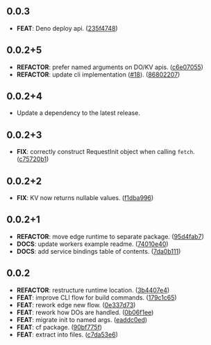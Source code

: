 ## 0.0.3

 - **FEAT**: Deno deploy api. ([235f4748](https://github.com/invertase/dart_edge/commit/235f4748b0a8dc4cf4240f0b91b230bbabc9004a))

## 0.0.2+5

 - **REFACTOR**: prefer named arguments on DO/KV apis. ([c6e07055](https://github.com/invertase/dart_edge/commit/c6e0705553b1607637fcdd21ee7b316a29dbd2ca))
 - **REFACTOR**: update cli implementation ([#18](https://github.com/invertase/dart_edge/issues/18)). ([86802207](https://github.com/invertase/dart_edge/commit/868022075012814679e68a3a3e48003068db6bb6))

## 0.0.2+4

 - Update a dependency to the latest release.

## 0.0.2+3

 - **FIX**: correctly construct RequestInit object when calling `fetch`. ([c75720b1](https://github.com/invertase/dart_edge/commit/c75720b1f2af10021b869c561d5b17f82049aba0))

## 0.0.2+2

 - **FIX**: KV now returns nullable values. ([f1dba996](https://github.com/invertase/dart_edge/commit/f1dba9960570e1f2d4cc57b5ccf82257eaee12ac))

## 0.0.2+1

 - **REFACTOR**: move edge runtime to separate package. ([95d4fab7](https://github.com/invertase/dart_edge/commit/95d4fab74cc7c3902bd737659dfee06d7feab353))
 - **DOCS**: update workers example readme. ([74010e40](https://github.com/invertase/dart_edge/commit/74010e401fd6598d1d6d2e3559664afd6fcf9261))
 - **DOCS**: add service bindings table of contents. ([7da0b111](https://github.com/invertase/dart_edge/commit/7da0b111e61915cf278f170ec5f150dc2df250b1))

## 0.0.2

 - **REFACTOR**: restructure runtime location. ([3b4407e4](https://github.com/invertase/dart_edge/commit/3b4407e400b73a6583fb96d724871d068f4e944e))
 - **FEAT**: improve CLI flow for build commands. ([179c1c65](https://github.com/invertase/dart_edge/commit/179c1c6595d6348f0204c043f5c41fce410c5e39))
 - **FEAT**: rework edge new flow. ([0e337d73](https://github.com/invertase/dart_edge/commit/0e337d73cfd14c8e017ff6941eb0325ae29aca79))
 - **FEAT**: rework how DOs are handled. ([0b06f1ee](https://github.com/invertase/dart_edge/commit/0b06f1ee7cac1cf9a0c67355444f16b5e9633417))
 - **FEAT**: migrate init to named args. ([eaddc0ed](https://github.com/invertase/dart_edge/commit/eaddc0edfad67aef9abefb3dce9c1c69f0b19bdf))
 - **FEAT**: cf package. ([90bf775f](https://github.com/invertase/dart_edge/commit/90bf775f2b084aae0a0559773a4dc080c5eee9e7))
 - **FEAT**: extract into files. ([c7da53e6](https://github.com/invertase/dart_edge/commit/c7da53e67407dc66d4bff5bf529e333c7fc0e31a))

